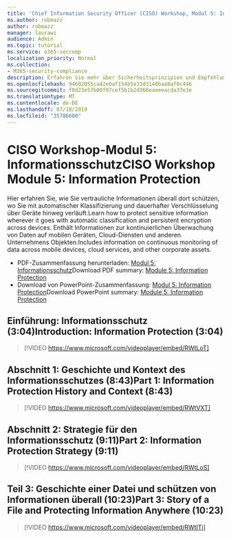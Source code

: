 ```yaml
---
title: 'Chief Information Security Officer (CISO) Workshop, Modul 5: Information Protection'
ms.author: robmazz
author: robmazz
manager: laurawi
audience: Admin
ms.topic: tutorial
ms.service: o365-seccomp
localization_priority: Normal
ms.collection:
- M365-security-compliance
description: Erfahren Sie mehr über Sicherheitsprinzipien und Empfehlungen für die Modernisierung der Sicherheit in Ihrer Organisation.
ms.openlocfilehash: 94602055ca42e0af154b5e33d3140baa8af0c446
ms.sourcegitcommit: f0d23e57b00f07cef5b1b2d366eaeeeacda37e3e
ms.translationtype: MT
ms.contentlocale: de-DE
ms.lasthandoff: 07/18/2019
ms.locfileid: "35786600"
---
```

# <a name="ciso-workshop-module-5-information-protection"></a><span data-ttu-id="65035-103">CISO Workshop-Modul 5: Informationsschutz</span><span class="sxs-lookup"><span data-stu-id="65035-103">CISO Workshop Module 5: Information Protection</span></span>

<span data-ttu-id="65035-104">Hier erfahren Sie, wie Sie vertrauliche Informationen überall dort schützen, wo Sie mit automatischer Klassifizierung und dauerhafter Verschlüsselung über Geräte hinweg verläuft.</span><span class="sxs-lookup"><span data-stu-id="65035-104">Learn how to protect sensitive information wherever it goes with automatic classification and persistent encryption across devices.</span></span> <span data-ttu-id="65035-105">Enthält Informationen zur kontinuierlichen Überwachung von Daten auf mobilen Geräten, Cloud-Diensten und anderen Unternehmens Objekten.</span><span class="sxs-lookup"><span data-stu-id="65035-105">Includes information on continuous monitoring of data across mobile devices, cloud services, and other corporate assets.</span></span>

- <span data-ttu-id="65035-106">PDF-Zusammenfassung herunterladen: [Modul 5: Informationsschutz](media/ciso-workshop-5-information-protection-strategy.pdf)</span><span class="sxs-lookup"><span data-stu-id="65035-106">Download PDF summary: [Module 5: Information Protection](media/ciso-workshop-5-information-protection-strategy.pdf)</span></span>
- <span data-ttu-id="65035-107">Download von PowerPoint-Zusammenfassung: [Modul 5: Information Protection](https://docs.microsoft.com/office365/securitycompliance/media/ciso-workshop-5-information-protection-strategy.pptx)</span><span class="sxs-lookup"><span data-stu-id="65035-107">Download PowerPoint summary: [Module 5: Information Protection](https://docs.microsoft.com/office365/securitycompliance/media/ciso-workshop-5-information-protection-strategy.pptx)</span></span>

## <a name="introduction-information-protection-304"></a><span data-ttu-id="65035-108">Einführung: Informationsschutz (3:04)</span><span class="sxs-lookup"><span data-stu-id="65035-108">Introduction: Information Protection (3:04)</span></span>

> [!VIDEO https://www.microsoft.com/videoplayer/embed/RWtLoT]

## <a name="part-1-information-protection-history-and-context-843"></a><span data-ttu-id="65035-109">Abschnitt 1: Geschichte und Kontext des Informationsschutzes (8:43)</span><span class="sxs-lookup"><span data-stu-id="65035-109">Part 1: Information Protection History and Context (8:43)</span></span>

> [!VIDEO https://www.microsoft.com/videoplayer/embed/RWtVXT]

## <a name="part-2-information-protection-strategy-911"></a><span data-ttu-id="65035-110">Abschnitt 2: Strategie für den Informationsschutz (9:11)</span><span class="sxs-lookup"><span data-stu-id="65035-110">Part 2: Information Protection Strategy (9:11)</span></span>

> [!VIDEO https://www.microsoft.com/videoplayer/embed/RWtLoS]

## <a name="part-3-story-of-a-file-and-protecting-information-anywhere-1023"></a><span data-ttu-id="65035-111">Teil 3: Geschichte einer Datei und schützen von Informationen überall (10:23)</span><span class="sxs-lookup"><span data-stu-id="65035-111">Part 3: Story of a File and Protecting Information Anywhere (10:23)</span></span>

> [!VIDEO https://www.microsoft.com/videoplayer/embed/RWtITi]